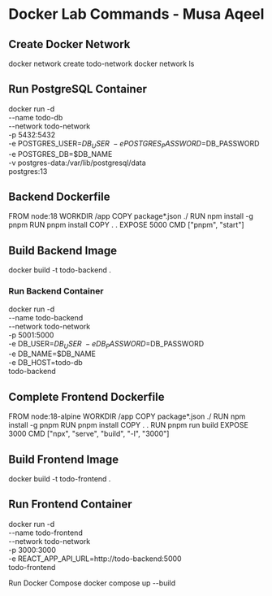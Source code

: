 # Docker Lab Commands - Musa Aqeel

## Create Docker Network
docker network create todo-network
docker network ls


## Run PostgreSQL Container
docker run -d \
  --name todo-db \
  --network todo-network \
  -p 5432:5432 \
  -e POSTGRES_USER=$DB_USER \
  -e POSTGRES_PASSWORD=$DB_PASSWORD \
  -e POSTGRES_DB=$DB_NAME \
  -v postgres-data:/var/lib/postgresql/data \
  postgres:13


## Backend Dockerfile
FROM node:18
WORKDIR /app
COPY package*.json ./
RUN npm install -g pnpm
RUN pnpm install
COPY . .
EXPOSE 5000
CMD ["pnpm", "start"]

## Build Backend Image
docker build -t todo-backend .

### Run Backend Container
docker run -d \
  --name todo-backend \
  --network todo-network \
  -p 5001:5000 \
  -e DB_USER=$DB_USER \
  -e DB_PASSWORD=$DB_PASSWORD \
  -e DB_NAME=$DB_NAME \
  -e DB_HOST=todo-db \
  todo-backend


## Complete Frontend Dockerfile
FROM node:18-alpine
WORKDIR /app
COPY package*.json ./
RUN npm install -g pnpm
RUN pnpm install
COPY . .
RUN pnpm run build
EXPOSE 3000
CMD ["npx", "serve", "build", "-l", "3000"]

## Build Frontend Image
docker build -t todo-frontend .

## Run Frontend Container
docker run -d \
  --name todo-frontend \
  --network todo-network \
  -p 3000:3000 \
  -e REACT_APP_API_URL=http://todo-backend:5000 \
  todo-frontend


  Run Docker Compose
  docker compose up --build